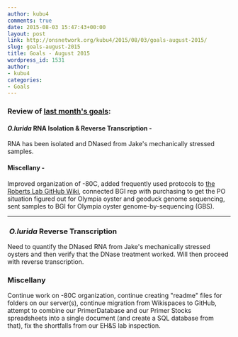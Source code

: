 ```yaml
---
author: kubu4
comments: true
date: 2015-08-03 15:47:43+00:00
layout: post
link: http://onsnetwork.org/kubu4/2015/08/03/goals-august-2015/
slug: goals-august-2015
title: Goals - August 2015
wordpress_id: 1531
author:
- kubu4
categories:
- Goals
---
```


### Review of [last month's goals](http://onsnetwork.org/kubu4/2015/07/02/goals-july-2015/):





#### _O.lurida_ RNA Isolation & Reverse Transcription -



RNA has been isolated and DNased from Jake's mechanically stressed samples.



#### Miscellany -



Improved organization of -80C, added frequently used protocols to [the Roberts Lab GitHub Wiki](https://github.com/sr320/LabDocs/wiki), connected BGI rep with purchasing to get the PO situation figured out for Olympia oyster and geoduck genome sequencing, sent samples to BGI for Olympia oyster genome-by-sequencing (GBS).



* * *





###  _O.lurida_ Reverse Transcription



Need to quantify the DNased RNA from Jake's mechanically stressed oysters and then verify that the DNase treatment worked. Will then proceed with reverse transcription.



### Miscellany



Continue work on -80C organization, continue creating "readme" files for folders on our server(s), continue migration from Wikispaces to GitHub, attempt to combine our PrimerDatabase and our Primer Stocks spreadsheets into a single document (and create a SQL database from that), fix the shortfalls from our EH&S lab inspection.
